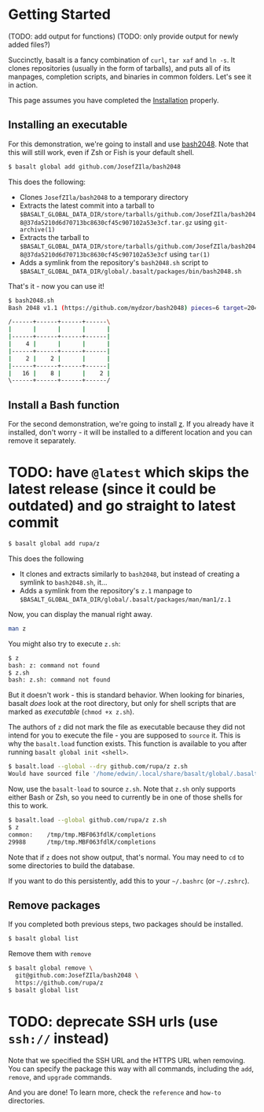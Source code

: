 # Getting Started

(TODO: add output for functions)
(TODO: only provide output for newly added files?)

Succinctly, basalt is a fancy combination of `curl`, `tar xaf` and `ln -s`. It clones repositories (usually in the form of tarballs), and puts all of its manpages, completion scripts, and binaries in common folders. Let's see it in action.

This page assumes you have completed the [Installation](./installation.md) properly.

## Installing an executable

For this demonstration, we're going to install and use [bash2048](JosefZIla/bash2048). Note that this will still work, even if Zsh or Fish is your default shell.

```sh
$ basalt global add github.com/JosefZIla/bash2048
```

This does the following:

- Clones `JosefZIla/bash2048` to a temporary directory
- Extracts the latest commit into a tarball to `$BASALT_GLOBAL_DATA_DIR/store/tarballs/github.com/JosefZIla/bash2048@37da5210d6d70713bc8630cf45c907102a53e3cf.tar.gz` using `git-archive(1)`
- Extracts the tarball to `$BASALT_GLOBAL_DATA_DIR/store/tarballs/github.com/JosefZIla/bash2048@37da5210d6d70713bc8630cf45c907102a53e3cf` using `tar(1)`
- Adds a symlink from the repository's `bash2048.sh` script to `$BASALT_GLOBAL_DATA_DIR/global/.basalt/packages/bin/bash2048.sh`

That's it - now you can use it!

```sh
$ bash2048.sh
Bash 2048 v1.1 (https://github.com/mydzor/bash2048) pieces=6 target=2048 score=60

/------+------+------+------\
|      |      |      |      |
|------+------+------+------|
|    4 |      |      |      |
|------+------+------+------|
|    2 |    2 |      |      |
|------+------+------+------|
|   16 |    8 |      |    2 |
\------+------+------+------/
```

## Install a Bash function

For the second demonstration, we're going to install [z](https://github.com/rupa/z). If you already have it installed, don't worry - it will be installed to a different location and you can remove it separately.

# TODO: have `@latest` which skips the latest release (since it could be outdated) and go straight to latest commit
```sh
$ basalt global add rupa/z
```

This does the following

- It clones and extracts similarly to `bash2048`, but instead of creating a symlink to `bash2048.sh`, it...
- Adds a symlink from the repository's `z.1` manpage to `$BASALT_GLOBAL_DATA_DIR/global/.basalt/packages/man/man1/z.1`

Now, you can display the manual right away.

```sh
man z
```

You might also try to execute `z.sh`:

```sh
$ z
bash: z: command not found
$ z.sh
bash: z.sh: command not found
```

But it doesn't work - this is standard behavior. When looking for binaries, basalt _does_ look at the root directory, but only for shell scripts that are marked as _executable_ (`chmod +x z.sh`).

The authors of `z` did not mark the file as executable because they did not intend for you to execute the file - you are supposed to `source` it. This is why the `basalt.load` function exists. This function is available to you after running `basalt global init <shell>`.

```sh
$ basalt.load --global --dry github.com/rupa/z z.sh
Would have sourced file '/home/edwin/.local/share/basalt/global/.basalt/packages/github.com/rupa/z@v1.9/z.sh'
```

Now, use the `basalt-load` to source `z.sh`. Note that `z.sh` only supports either Bash or Zsh, so you need to currently be in one of those shells for this to work.

```sh
$ basalt.load --global github.com/rupa/z z.sh
$ z
common:    /tmp/tmp.MBF063fdlK/completions
29988      /tmp/tmp.MBF063fdlK/completions
```

Note that if `z` does not show output, that's normal. You may need to `cd` to some directories to build the database.

If you want to do this persistently, add this to your `~/.bashrc` (or `~/.zshrc`).

## Remove packages

If you completed both previous steps, two packages should be installed.
```sh
$ basalt global list
```

Remove them with `remove`

```sh
$ basalt global remove \
  git@github.com:JosefZIla/bash2048 \
  https://github.com/rupa/z
$ basalt global list
```

# TODO: deprecate SSH urls (use `ssh://` instead)

Note that we specified the SSH URL and the HTTPS URL when removing. You can specify the package this way with all commands, including the `add`, `remove`, and `upgrade` commands.

And you are done! To learn more, check the `reference` and `how-to` directories.
